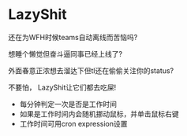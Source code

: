# LazyShit
还在为WFH时候teams自动离线而苦恼吗?  
  
想睡个懒觉但奋斗逼同事已经上线了?  
  
外面春意正浓想去溜达下但tl还在偷偷关注你的status?  
  
不要怕， LazyShit让它们都去吃屎!


- 每分钟判定一次是否是工作时间
- 如果是工作时间内会随机挪动鼠标，并单击鼠标右键
- 工作时间可用cron expression设置
